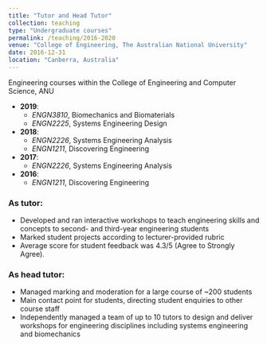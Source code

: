 ```yaml
---
title: "Tutor and Head Tutor"
collection: teaching
type: "Undergraduate courses"
permalink: /teaching/2016-2020
venue: "College of Engineering, The Australian National University"
date: 2016-12-31
location: "Canberra, Australia"
---
```


Engineering courses within the College of Engineering and Computer Science, ANU

* __2019__: 
    * _ENGN3810_, Biomechanics and Biomaterials
    * _ENGN2225_, Systems Engineering Design
* __2018__:
    * _ENGN2226_, Systems Engineering Analysis
    * _ENGN1211_, Discovering Engineering
* __2017__: 
    * _ENGN2226_, Systems Engineering Analysis
* __2016__: 
    * _ENGN1211_, Discovering Engineering

### As tutor:
* Developed and ran interactive workshops to teach engineering skills and concepts to second- and third-year engineering students
* Marked student projects according to lecturer-provided rubric
*	Average score for student feedback was 4.3/5 (Agree to Strongly Agree).


### As head tutor: 
* Managed marking and moderation for a large course of ~200 students
* Main contact point for students, directing student enquiries to other course staff
*	Independently managed a team of up to 10 tutors to design and deliver workshops for engineering disciplines including systems engineering and biomechanics


